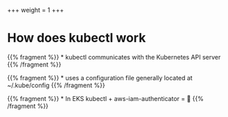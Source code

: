 +++
weight = 1
+++

# How does kubectl work

{{% fragment %}} * kubectl communicates with the Kubernetes API server {{% /fragment %}}

{{% fragment %}} * uses a configuration file generally located at ~/.kube/config {{% /fragment %}}

{{% fragment %}} * In EKS kubectl + aws-iam-authenticator = 💖 {{% /fragment %}}

